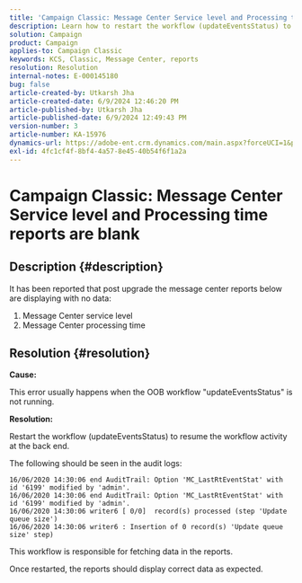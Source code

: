 ```yaml
---
title: 'Campaign Classic: Message Center Service level and Processing time reports are blank'
description: Learn how to restart the workflow (updateEventsStatus) to resume backend workflow activity in Campaign Classic.
solution: Campaign
product: Campaign
applies-to: Campaign Classic
keywords: KCS, Classic, Message Center, reports
resolution: Resolution
internal-notes: E-000145180
bug: false
article-created-by: Utkarsh Jha
article-created-date: 6/9/2024 12:46:20 PM
article-published-by: Utkarsh Jha
article-published-date: 6/9/2024 12:49:43 PM
version-number: 3
article-number: KA-15976
dynamics-url: https://adobe-ent.crm.dynamics.com/main.aspx?forceUCI=1&pagetype=entityrecord&etn=knowledgearticle&id=36198b3f-5e26-ef11-840b-6045bd006704
exl-id: 4fc1cf4f-8bf4-4a57-8e45-40b54f6f1a2a
---
```

# Campaign Classic: Message Center Service level and Processing time reports are blank

## Description {#description}


It has been reported that post upgrade the message center reports below are displaying with no data:

1. Message Center service level
 2. Message Center processing time


## Resolution {#resolution}


<b>Cause: </b>

This error usually happens when the OOB workflow "updateEventsStatus" is not running.

<b>Resolution:</b>

Restart the workflow (updateEventsStatus) to resume the workflow activity at the back end.

The following should be seen in the audit logs:


```
16/06/2020 14:30:06 end AuditTrail: Option 'MC_LastRtEventStat' with id '6199' modified by 'admin'.
16/06/2020 14:30:06 end AuditTrail: Option 'MC_LastRtEventStat' with id '6199' modified by 'admin'.
16/06/2020 14:30:06 writer6 [ 0/0]  record(s) processed (step 'Update queue size')
16/06/2020 14:30:06 writer6 : Insertion of 0 record(s) 'Update queue size' step)
```


This workflow is responsible for fetching data in the reports.

Once restarted, the reports should display correct data as expected.

